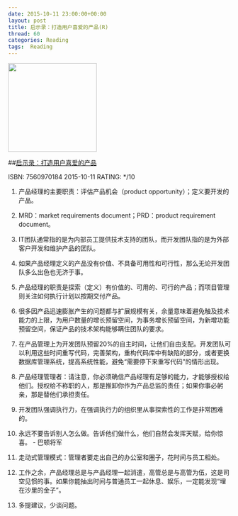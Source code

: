 ```yaml
---
date: 2015-10-11 23:00:00+00:00
layout: post
title: 启示录：打造用户喜爱的产品(R)
thread: 60
categories: Reading
tags:  Reading
---
```


<img src="http://ec4.images-amazon.com/images/I/51qxhhXJHBL.jpg" width="200" />

##[启示录：打造用户喜爱的产品](http://amzn.to/1FYFubv)

ISBN: 7560970184 2015-10-11 RATING: */10

1. 产品经理的主要职责：评估产品机会（product opportunity）；定义要开发的产品。

2. MRD：market requirements document；PRD：product requirement document。

3. IT团队通常指的是为内部员工提供技术支持的团队，而开发团队指的是为外部客户开发和维护产品的团队。

4. 如果产品经理定义的产品没有价值、不具备可用性和可行性，那么无论开发团队多么出色也无济于事。

5. 产品经理的职责是探索（定义）有价值的、可用的、可行的产品；而项目管理则关注如何执行计划以按期交付产品。

6. 很多因产品迅速膨胀产生的问题都与扩展规模有关，余量意味着避免触及技术能力的上限，为用户数量的增长预留空间，为事务增长预留空间，为新增功能预留空间，保证产品的技术架构能够瞒住团队的要求。

7. 在产品管理上为开发团队预留20%的自主时间，让他们自由支配。开发团队可以利用这些时间重写代码，完善架构，重构代码库中有缺陷的部分，或者更换数据库管理系统，提高系统性能，避免“需要停下来重写代码”的情形出现。

8. 产品经理管理者：请注意，你必须确信产品经理有足够的能力，才能够授权给他们。授权给不称职的人，那是推卸你作为产品总监的责任；如果你事必躬亲，那是替他们承担责任。

9. 开发团队强调执行力，在强调执行力的组织里从事探索性的工作是非常困难的。

10. 永远不要告诉别人怎么做。告诉他们做什么，他们自然会发挥天赋，给你惊喜。 - 巴顿将军

11. 走动式管理模式：管理者要走出自己的办公室和圈子，花时间与员工相处。

12. 工作之余，产品经理总是与产品经理一起消遣，高管总是与高管为伍，这是司空见惯的事。如果你能抽出时间与普通员工一起休息、娱乐，一定能发现“埋在沙里的金子”。

13. 多提建议，少谈问题。